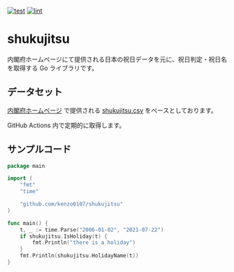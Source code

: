 [![test](https://github.com/kenzo0107/shukujitsu/actions/workflows/test.yml/badge.svg)](https://github.com/kenzo0107/shukujitsu/actions/workflows/test.yml) [![lint](https://github.com/kenzo0107/shukujitsu/actions/workflows/lint.yml/badge.svg)](https://github.com/kenzo0107/shukujitsu/actions/workflows/lint.yml)

# shukujitsu

内閣府ホームページにて提供される日本の祝日データを元に、祝日判定・祝日名を取得する Go ライブラリです。


## データセット

[内閣府ホームページ](https://www8.cao.go.jp/chosei/shukujitsu/gaiyou.html) で提供される [shukujitsu.csv](https://www8.cao.go.jp/chosei/shukujitsu/syukujitsu.csv) をベースとしております。

GitHub Actions 内で定期的に取得します。

## サンプルコード

```go
package main

import (
	"fmt"
	"time"

	"github.com/kenzo0107/shukujitsu"
)

func main() {
	t, _ := time.Parse("2006-01-02", "2021-07-22")
	if shukujitsu.IsHoliday(t) {
		fmt.Println("there is a holiday")
	}
	fmt.Println(shukujitsu.HolidayName(t))
}
```
